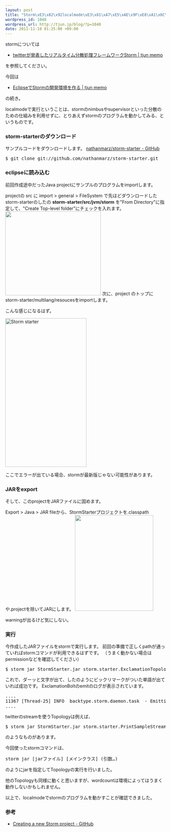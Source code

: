 ```yaml
--- 
layout: post
title: "Storm\xE3\x82\x92localmode\xE3\x81\xA7\xE5\xAE\x9F\xE8\xA1\x8C\xE3\x81\x99\xE3\x82\x8B"
wordpress_id: 1040
wordpress_url: http://tjun.jp/blog/?p=1040
date: 2011-11-18 01:25:00 +09:00
---
```

stormについては
<ul>
	<li><a href="http://tjun.jp/blog/2011/10/storm_intro/">twitterが発表したリアルタイム分散処理フレームワークStorm | tjun memo</a></li>
</ul>
を参照してください。

今回は
<ul>
	<li><a href="http://tjun.jp/blog/2011/11/storm_eclipse/">EclipseでStormの開発環境を作る | tjun memo</a> </li>
</ul>
の続き。

localmodeで実行ということは、stormのnimbusやsupervisorといった分散のための仕組みを利用せずに、とりあえずstormのプログラムを動かしてみる、というものです。


<h3>storm-starterのダウンロード</h3>

サンプルコードをダウンロードします。
<a href="https://github.com/nathanmarz/storm-starter">nathanmarz/storm-starter - GitHub</a>
<pre>$ git clone git://github.com/nathanmarz/storm-starter.git</pre>

<h3>eclipseに読み込む</h3>
前回作成途中だったJava projectにサンプルのプログラムをimportします。

projectの src に import > general > FileSystem で先ほどダウンロードした storm-starterのしたの <strong>storm-starter/src/jvm/storm</strong> を"From Directory"に指定して、"Create Top-level folder"にチェックを入れます。
<a href="http://tjun.jp/blog/2011/11/storm_localmode/import/" rel="attachment wp-att-1041"><img src="http://tjun.jp/blog/wp-content/uploads/2011/11/Import-300x263.jpg" alt="" title="Import" width="300" height="263" class="aligncenter size-medium wp-image-1041" /></a>
次に、project のトップに storm-starter/multilang/resoucesをimportします。



こんな感じになるはず。

<img src="http://tjun.jp/blog/wp-content/uploads/2012/02/storm-starter.jpg" alt="Storm starter" title="storm-starter.jpg" border="0" width="255" height="466" />


ここでエラーが出ている場合、stormが最新版じゃない可能性があります。


<h3>JARをexport</h3>
そして、このprojectをJARファイルに固めます。

Export > Java > JAR fileから、StormStarterプロジェクトを.classpathや.projectを除いてJARにします。
<a href="http://tjun.jp/blog/2011/11/storm_localmode/jar-export/" rel="attachment wp-att-1045"><img src="http://tjun.jp/blog/wp-content/uploads/2011/11/JAR-Export-246x300.jpg" alt="" title="JAR Export" width="246" height="300" class="aligncenter size-medium wp-image-1045" /></a>

warningが出るけど気にしない。


<h3>実行</h3>
今作成したJARファイルをstormで実行します。
前回の準備で正しくpathが通っていればstormコマンドが利用できるはずです。
（うまく動かない場合はpermissionなどを確認してください）
<pre>
$ storm jar StormStarter.jar storm.starter.ExclamationTopology
</pre>

これで、ダーッと文字が出て、したのようにビックリマークがついた単語が出ていれば成功です。
ExclamationBoltのemitのログが表示されています。
<pre>
....
11367 [Thread-25] INFO  backtype.storm.daemon.task  - Emitting: class storm.starter.ExclamationTopology$ExclamationBolt source: 2:3, stream: 1, id: {}, [golda!!!]
....
</pre>

twitterのstreamを使うTopologyは例えば、
<pre>
$ storm jar StormStarter.jar storm.starter.PrintSampleStream [username] [password]
</pre>
のようなものがあります。

今回使ったstormコマンドは、
<pre>storm jar [jarファイル] [メインクラス] (引数…)</pre>
のようにjarを指定してTopologyの実行を行いました。

他のTopologyも同様に動くと思いますが、wordcountは環境によってはうまく動作しないかもしれません。


以上で、localmodeでstormのプログラムを動かすことが確認できました。


<h3>参考</h3>
<ul>
	<li><a href="https://github.com/nathanmarz/storm/wiki/Creating-a-new-Storm-project">Creating a new Storm project - GitHub</a></li>
</ul>
